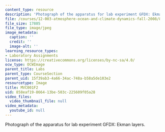 ```yaml
---
content_type: resource
description: 'Photograph of the apparatus for lab experiment GFDX: Ekman layers.'
file: /courses/12-003-atmosphere-ocean-and-climate-dynamics-fall-2008/858eaf19866413be503c225609f05a28_MVC001F2.jpg
file_size: 17805
file_type: image/jpeg
image_metadata:
  caption: ''
  credit: ''
  image-alt: ''
learning_resource_types:
- Laboratory Assignments
license: https://creativecommons.org/licenses/by-nc-sa/4.0/
ocw_type: OCWImage
parent_title: Labs
parent_type: CourseSection
parent_uid: 15f39ab3-4a66-34ac-748a-b58a5de103e2
resourcetype: Image
title: MVC001F2
uid: 858eaf19-8664-13be-503c-225609f05a28
video_files:
  video_thumbnail_file: null
video_metadata:
  youtube_id: null
---
```

Photograph of the apparatus for lab experiment GFDX: Ekman layers.
